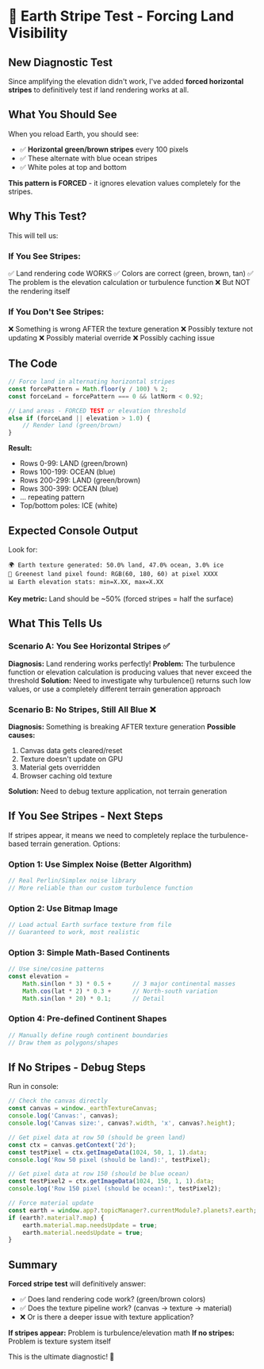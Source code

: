 # 🎯 Earth Stripe Test - Forcing Land Visibility

## New Diagnostic Test

Since amplifying the elevation didn't work, I've added **forced horizontal stripes** to definitively test if land rendering works at all.

## What You Should See

When you reload Earth, you should see:
- ✅ **Horizontal green/brown stripes** every 100 pixels
- ✅ These alternate with blue ocean stripes
- ✅ White poles at top and bottom

**This pattern is FORCED** - it ignores elevation values completely for the stripes.

## Why This Test?

This will tell us:

### If You See Stripes:
✅ Land rendering code WORKS
✅ Colors are correct (green, brown, tan)
✅ The problem is the elevation calculation or turbulence function
❌ But NOT the rendering itself

### If You Don't See Stripes:
❌ Something is wrong AFTER the texture generation
❌ Possibly texture not updating
❌ Possibly material override
❌ Possibly caching issue

## The Code

```javascript
// Force land in alternating horizontal stripes
const forcePattern = Math.floor(y / 100) % 2;
const forceLand = forcePattern === 0 && latNorm < 0.92;

// Land areas - FORCED TEST or elevation threshold
else if (forceLand || elevation > 1.0) {
    // Render land (green/brown)
}
```

**Result:**
- Rows 0-99: LAND (green/brown)
- Rows 100-199: OCEAN (blue)
- Rows 200-299: LAND (green/brown)
- Rows 300-399: OCEAN (blue)
- ... repeating pattern
- Top/bottom poles: ICE (white)

## Expected Console Output

Look for:
```
🌍 Earth texture generated: 50.0% land, 47.0% ocean, 3.0% ice
🌲 Greenest land pixel found: RGB(60, 180, 60) at pixel XXXX
📊 Earth elevation stats: min=X.XX, max=X.XX
```

**Key metric:** Land should be ~50% (forced stripes = half the surface)

## What This Tells Us

### Scenario A: You See Horizontal Stripes ✅
**Diagnosis:** Land rendering works perfectly!
**Problem:** The turbulence function or elevation calculation is producing values that never exceed the threshold
**Solution:** Need to investigate why turbulence() returns such low values, or use a completely different terrain generation approach

### Scenario B: No Stripes, Still All Blue ❌
**Diagnosis:** Something is breaking AFTER texture generation
**Possible causes:**
1. Canvas data gets cleared/reset
2. Texture doesn't update on GPU
3. Material gets overridden
4. Browser caching old texture

**Solution:** Need to debug texture application, not terrain generation

## If You See Stripes - Next Steps

If stripes appear, it means we need to completely replace the turbulence-based terrain generation. Options:

### Option 1: Use Simplex Noise (Better Algorithm)
```javascript
// Real Perlin/Simplex noise library
// More reliable than our custom turbulence function
```

### Option 2: Use Bitmap Image
```javascript
// Load actual Earth surface texture from file
// Guaranteed to work, most realistic
```

### Option 3: Simple Math-Based Continents
```javascript
// Use sine/cosine patterns
const elevation = 
    Math.sin(lon * 3) * 0.5 +      // 3 major continental masses
    Math.cos(lat * 2) * 0.3 +      // North-south variation
    Math.sin(lon * 20) * 0.1;      // Detail
```

### Option 4: Pre-defined Continent Shapes
```javascript
// Manually define rough continent boundaries
// Draw them as polygons/shapes
```

## If No Stripes - Debug Steps

Run in console:
```javascript
// Check the canvas directly
const canvas = window._earthTextureCanvas;
console.log('Canvas:', canvas);
console.log('Canvas size:', canvas?.width, 'x', canvas?.height);

// Get pixel data at row 50 (should be green land)
const ctx = canvas.getContext('2d');
const testPixel = ctx.getImageData(1024, 50, 1, 1).data;
console.log('Row 50 pixel (should be land):', testPixel);

// Get pixel data at row 150 (should be blue ocean)
const testPixel2 = ctx.getImageData(1024, 150, 1, 1).data;
console.log('Row 150 pixel (should be ocean):', testPixel2);

// Force material update
const earth = window.app?.topicManager?.currentModule?.planets?.earth;
if (earth?.material?.map) {
    earth.material.map.needsUpdate = true;
    earth.material.needsUpdate = true;
}
```

## Summary

**Forced stripe test** will definitively answer:
- ✅ Does land rendering code work? (green/brown colors)
- ✅ Does the texture pipeline work? (canvas → texture → material)
- ❌ Or is there a deeper issue with texture application?

**If stripes appear:** Problem is turbulence/elevation math
**If no stripes:** Problem is texture system itself

This is the ultimate diagnostic! 🎯
